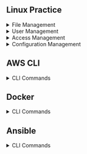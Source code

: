 

## Linux Practice
<details>
<summary> File Management</summary>
    <br/>
    
**Read/Write files and folders**
```bash
ls
ls -ltr
ll
mkdir helloworld
cd helloworld
touch README.md
touch sample.txt
vi sample.txt
```
**Read content of files**
```bash
cat README.txt 
more README.txt 
tail -f README.txt
tail -100f README.txt
tail -10f README.txt
```
**Copy fiels and directories**
```bash
# Copy a file to other directory
cp sample.txt Documents
# Copy a directory to other directory
cp -r logs Documents
```
**Crate a copy of fiels and directories**
```bash
# Create a copy of file
cp sample.txt sample_v2.txt
# Create a copy of directory
cp -r logs logs_bkp
```
**Move files and directories to other location**
```bash
# Move a fileto other location
mv sample.txt Documents
# Move a directory to other location
mv logs Documents
```
**Rename fiels and directories**
```bash
# Rename a file
mv sample.txt important.txt
# Rename a directory
mv logs logs_bkp
```
**Find a file**
```bash
find ./ -name sample.txt
locate sample.txt
```
**List of file names containing a given text**
```bash
find ./ -type f -exec grep -l "Apache License" {} \; 
```
**List the files older than 7 days**
```bash
find /var/log/nginx -type f -mtime +7 -exec ls -ltr {} \;
```
**List the files older than 2 hours**
```bash
find /var/log/nginx -type f -mmin +120 -exec ls -ltr {} \;
```
**Move 7 days old files to another directory**
```bash
find /var/log/nginx/ -mtime +7 -name "*.log" -exec mv "{}" /var/log/nginx_backup/ \;',
```
**Compress 7 days old files**
```bash
find /var/log/nginx/ -mtime +7 -name "*.log" -exec gzip "{}" \;',
```
**Delete 7 days old files**
```bash
find /var/log/nginx/ -mtime +7 -name "*.log" -exec rm "{}" \;',
```
**Compress the files that were genereated before 01-March-2023**

```bash
touch -t 202303010000 /tmp/2023-Mar-01-0000
find /var/log/nginx -type f ! -newer /tmp/2023-Mar-01-0000 | xargs gzip
```
**Remove files that were genereated before 01-Jan-2023**
```bash
touch -t 202301010000 /tmp/2023-Jan-01-0000
find /var/log/nginx -type f ! -newer /tmp/2023-Jan-01-0000 | xargs rm
```
</details>

<details>
<summary>User Management</summary>
    <br/> 
    
**Create Linux User with home directory**

```bash
sudo useradd -s /bin/bash -d /home/nag -m nag
```
**Set password for nag**

```bash
sudo passwd nag
```
**Delete nag user**

```bash
sudo userdel nag
```

**Enable root user password login**
```bash
#!/bin/bash
sudo sed -i 's/#PermitRootLogin prohibit-password/PermitRootLogin yes/' /etc/ssh/sshd_config
sudo sed -i 's/PasswordAuthentication no/PasswordAuthentication yes/' /etc/ssh/sshd_config
sudo service sshd restart
sudo sudo su -
echo 'root:mankdhur567Q' | chpasswd
```
</details>

<details>
<summary>Access Management</summary>
     <br/>
 
**Connect to remote server**
 
```bash 
ssh -i "test-ec2.pem" ubuntu@ec2-18-208-248-114.compute-1.amazonaws.com
```
</details>

<details>
<summary>Configuration Management</summary>
 <br/>
 
**Install Nginx Webserver and deploy Index.html**
 
```bash 
sudo apt update
sudo apt upgrade -y
sudo apt install nginx -y
cd /var/www/html/
touch index.html
sudo vi index.html
sudo systemctl restart nginx
sudo systemctl status nginx
```

**Configure Hostname**
```bash
#!/bin/bash
sudo hostnamectl set-hostname myappserver01 --static
sudo hostnamectl set-hostname myappserver01 --transient
sudo echo -e "preserve_hostname: true" >> /etc/cloud/cloud.cfg
sudo systemctl reboot
``` 

</details>

## AWS CLI


<details>
<summary>CLI Commands</summary>
    <br/> 
    
**Store AWS credentials in command line**

```bash
aws configure
```
(or)
    
**Export AWS credentials in command line**
```bash
export AWS_ACCESS_KEY_ID=AKIAIOSFODNN7EXAMPLE
export AWS_SECRET_ACCESS_KEY=wJalrXUtnFEMI/K7MDENG/bPxRfiCYEXAMPLEKEY
export AWS_DEFAULT_REGION=us-east-1
```

 **Describe EC2 Instances**
```bash
aws ec2 describe-instances
```
**List S3 Buckets**
```bash
aws s3 ls
```
**Create an S3 Bucket**

```bash
aws s3api create-bucket --bucket test-bucket-948489282 --region us-east-1
```
**Delete an S3 Bucket**
```bash
aws s3api delete-bucket --bucket test-bucket-948489282 --region us-east-1
```
**Create an EC2 Instance**
```bash
aws ec2 run-instances --image-id ami-007855ac798b5175e --count 1 --instance-type t2.micro --key-name test-ec2 
```
**Delete an EC2 Instance**
```bash
aws ec2 terminate-instances --instance-ids i-394jd83kdujd83jdh7
```
**Copy files to s3 bucket**

```bash 
aws s3api create-bucket --bucket raju-us-east-1-demos3 --region us-east-1
aws s3 cp nginx.log s3://raju-us-east-1-demos3/ec2data/
aws s3 cp nginx.log s3://raju-us-east-1-demos3
```
**Copy folders to s3 bucket**

```bash   
aws s3 cp --recursive logs s3://raju-us-east-1-demos3
```
:bulb: Refer [AWS Documentation](https://docs.aws.amazon.com/cli/latest/userguide/cli-chap-welcome.html) for more details
</details>

## Docker

<details>
<summary>CLI Commands</summary>
 <br/>
 
**Manager Docker Images and Containers**
 
```bash
docker images
docker pull nginx
docker images
docker run --name docker-nginx -p 80:80 nginx
docker run --name docker-nginx -p 80:80 -d nginx
docker ps -a 
docker rm 15748c592407 22f7a8be6d72 7a31e0f8f07a 9cefe4632514
docker run --name docker-nginx -p 80:80 -d nginx
docker ps -a
docker run --name test-nginx -p 8000:80 -d nginx
docker run --name dev-nginx -p 8001:80 -d nginx
docker run --name prod-nginx -p 8005:80 -d nginx
docker exec -it test-nginx /bin/bash
docker stop docker-nginx test-nginx dev-nginx myapp mydevapp
docker stop prod-nginx
docker rm mydevapp myapp prod-nginx dev-nginx test-nginx docker-nginx
docker images
docker rmi 806f89a70ff8 263083118061 080ed0ed8312 e499797894d5
docker run hello-world
docker logs hello-world 
```
    
**Create Docker swarm cluster in master node**

```bash
docker swarm init
```

**Join worker nodes to Docker swarm cluster**

```bash
docker swarm join --token SWMTKN-1-2hyn8v3qytkz23vlsd9or92n9843ugyjy45qhqoknmibj9599c-bo27ga0u57qql3jijku4i5m09 10.7.2.102:2377
```

**Create and manage services in Docker swarm cluster**

```bash
docker node ls
docker service create   --name blue-service   --publish published=8081,target=8080  --replicas 6 ynraju4/srv-blue:6
docker ps
docker service rm green-service
docker ps
docker service scale green-service=4
```
</details>

## Ansible

<details>
<summary>CLI Commands</summary>
 <br/>
    
**Encrypt files with ansible-vault**
```bash    
ansible-vault encrypt --vault-password-file $HOME/.secrets/vault_id dev-sales-ssh.pem
ansible-vault decrypt --vault-password-file $HOME/.secrets/vault_id dev-sales-ssh.pem
```  
</details>

